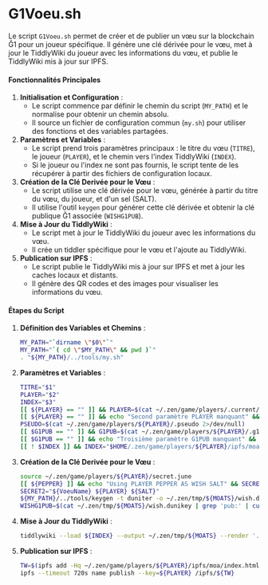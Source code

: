# G1Voeu.sh

Le script `G1Voeu.sh` permet de créer et de publier un vœu sur la blockchain Ğ1 pour un joueur spécifique. Il génère une clé dérivée pour le vœu, met à jour le TiddlyWiki du joueur avec les informations du vœu, et publie le TiddlyWiki mis à jour sur IPFS.&#x20;

#### Fonctionnalités Principales

1. **Initialisation et Configuration** :
   * Le script commence par définir le chemin du script (`MY_PATH`) et le normalise pour obtenir un chemin absolu.
   * Il source un fichier de configuration commun (`my.sh`) pour utiliser des fonctions et des variables partagées.
2. **Paramètres et Variables** :
   * Le script prend trois paramètres principaux : le titre du vœu (`TITRE`), le joueur (`PLAYER`), et le chemin vers l'index TiddlyWiki (`INDEX`).
   * Si le joueur ou l'index ne sont pas fournis, le script tente de les récupérer à partir des fichiers de configuration locaux.
3. **Création de la Clé Derivée pour le Vœu** :
   * Le script utilise une clé dérivée pour le vœu, générée à partir du titre du vœu, du joueur, et d'un sel (SALT).
   * Il utilise l'outil `keygen` pour générer cette clé dérivée et obtenir la clé publique Ğ1 associée (`WISHG1PUB`).
4. **Mise à Jour du TiddlyWiki** :
   * Le script met à jour le TiddlyWiki du joueur avec les informations du vœu.
   * Il crée un tiddler spécifique pour le vœu et l'ajoute au TiddlyWiki.
5. **Publication sur IPFS** :
   * Le script publie le TiddlyWiki mis à jour sur IPFS et met à jour les caches locaux et distants.
   * Il génère des QR codes et des images pour visualiser les informations du vœu.

#### Étapes du Script

1.  **Définition des Variables et Chemins** :

    ```bash
    MY_PATH="`dirname \"$0\"`"
    MY_PATH="`( cd \"$MY_PATH\" && pwd )`"
    . "${MY_PATH}/../tools/my.sh"
    ```
2.  **Paramètres et Variables** :

    ```bash
    TITRE="$1"
    PLAYER="$2"
    INDEX="$3"
    [[ ${PLAYER} == "" ]] && PLAYER=$(cat ~/.zen/game/players/.current/.player 2>/dev/null)
    [[ ${PLAYER} == "" ]] && echo "Second paramètre PLAYER manquant" && exit 1
    PSEUDO=$(cat ~/.zen/game/players/${PLAYER}/.pseudo 2>/dev/null)
    [[ $G1PUB == "" ]] && G1PUB=$(cat ~/.zen/game/players/${PLAYER}/.g1pub 2>/dev/null)
    [[ $G1PUB == "" ]] && echo "Troisième paramètre G1PUB manquant" && exit 1
    [[ ! $INDEX ]] && INDEX="$HOME/.zen/game/players/${PLAYER}/ipfs/moa/index.html"
    ```
3.  **Création de la Clé Derivée pour le Vœu** :

    ```bash
    source ~/.zen/game/players/${PLAYER}/secret.june
    [[ ${PEPPER} ]] && echo "Using PLAYER PEPPER AS WISH SALT" && SECRET1="${PEPPER}"
    SECRET2="${VoeuName} ${PLAYER} ${SALT}"
    ${MY_PATH}/../tools/keygen -t duniter -o ~/.zen/tmp/${MOATS}/wish.dunikey "${SECRET1}${UPLANETNAME}" "${SECRET2}${UPLANETNAME}"
    WISHG1PUB=$(cat ~/.zen/tmp/${MOATS}/wish.dunikey | grep 'pub:' | cut -d ' ' -f 2)
    ```
4.  **Mise à Jour du TiddlyWiki** :

    ```bash
    tiddlywiki --load ${INDEX} --output ~/.zen/tmp/${MOATS} --render '.' 'G1Voeu.json' 'text/plain' '$:/core/templates/exporters/JsonFile' 'exportFilter' '[tag[G1Voeu]]'
    ```
5.  **Publication sur IPFS** :

    ```bash
    TW=$(ipfs add -Hq ~/.zen/game/players/${PLAYER}/ipfs/moa/index.html | tail -n 1)
    ipfs --timeout 720s name publish --key=${PLAYER} /ipfs/${TW}
    ```

####
